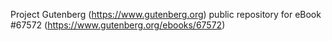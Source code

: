 Project Gutenberg (https://www.gutenberg.org) public repository for eBook #67572 (https://www.gutenberg.org/ebooks/67572)
